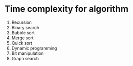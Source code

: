 # Time complexity for algorithm

1. Recursion
2. Binary search
3. Bubble sort
4. Merge sort
5. Quick sort
6. Dynamic programming
7. Bit manipulation
8. Graph search
